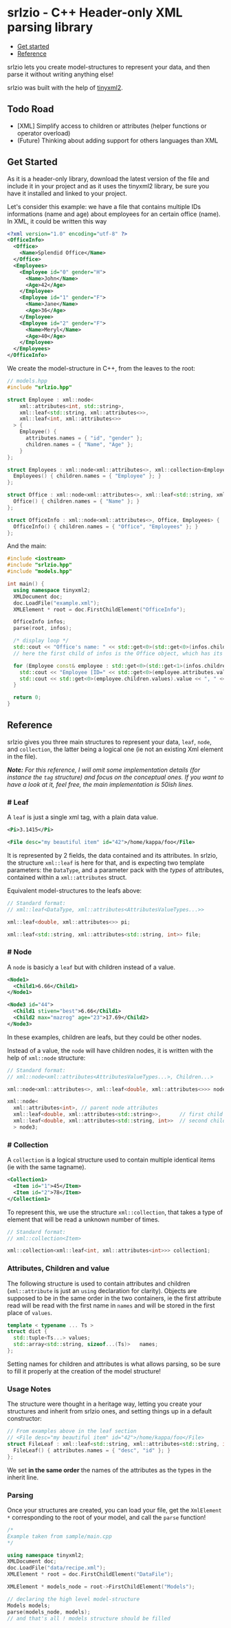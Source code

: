 # srlzio - C++ Header-only XML parsing library

- [Get started](#get-started)
- [Reference](#reference)

srlzio lets you create model-structures to represent your data, and then parse it without writing anything else!

srlzio was built with the help of [tinyxml2](https://github.com/leethomason/tinyxml2).

## Todo Road

- [XML] Simplify access to children or attributes (helper functions or operator overload)
- (Future) Thinking about adding support for others languages than XML

## Get Started

As it is a header-only library, download the latest version of the file and include it in your project and as it uses the tinyxml2 library, be sure you have it installed and linked to your project.

Let's consider this example: we have a file that contains multiple IDs informations (name and age) about employees for an certain office (name).
In XML, it could be written this way

```xml
<?xml version="1.0" encoding="utf-8" ?>
<OfficeInfo>
  <Office>
    <Name>Splendid Office</Name>
  </Office>
  <Employees>
    <Employee id="0" gender="H">
      <Name>John</Name>
      <Age>42</Age>
    </Employee>
    <Employee id="1" gender="F">
      <Name>Jane</Name>
      <Age>36</Age>
    </Employee>
    <Employee id="2" gender="F">
      <Name>Meryl</Name>
      <Age>40</Age>
    </Employee>
  </Employees>
</OfficeInfo>
```

We create the model-structure in C++, from the leaves to the root:

```cpp
// models.hpp
#include "srlzio.hpp"

struct Employee : xml::node<
    xml::attributes<int, std::string>,
    xml::leaf<std::string, xml::attributes<>>,
    xml::leaf<int, xml::attributes<>>
  > {
    Employee() {
      attributes.names = { "id", "gender" };
      children.names = { "Name", "Age" };
    }
};

struct Employees : xml::node<xml::attributes<>, xml::collection<Employee>> {
  Employees() { children.names = { "Employee" }; }
};

struct Office : xml::node<xml::attributes<>, xml::leaf<std::string, xml::attributes<>>> {
  Office() { children.names = { "Name" }; }
};

struct OfficeInfo : xml::node<xml::attributes<>, Office, Employees> {
  OfficeInfo() { children.names = { "Office", "Employees" }; }
};
```

And the main:

```cpp
#include <iostream>
#include "srlzio.hpp"
#include "models.hpp"

int main() {
  using namespace tinyxml2;
  XMLDocument doc;
  doc.LoadFile("example.xml");
  XMLElement * root = doc.FirstChildElement("OfficeInfo");

  OfficeInfo infos;
  parse(root, infos);

  /* display loop */
  std::cout << "Office's name: " << std::get<0>(std::get<0>(infos.children.values).children.values).value << '\n';
  // here the first child of infos is the Office object, which has its name as first child too

  for (Employee const& employee : std::get<0>(std::get<1>(infos.children.values).children.values).items) {
    std::cout << "Employee [ID=" << std::get<0>(employee.attributes.values) << "] - Gender: " << std::get<1>(employee.attributes.values) << '\n';
    std::cout << std::get<0>(employee.children.values).value << ", " << std::get<1>(employee.children.values).value << "years old\n\n";
  }

  return 0;
}
```


## Reference

srlzio gives you three main structures to represent your data, `leaf`, `node`, and `collection`, the latter being a logical one (ie not an existing Xml element in the file).

***Note:** For this reference, I will omit some implementation details (for instance the `tag` structure) and focus on the conceptual ones. If you want to have a look at it, feel free, the main implementation is 50ish lines.*

### # Leaf

A `leaf` is just a single xml tag, with a plain data value.

```xml
<Pi>3.1415</Pi>

<File desc="my beautiful item" id="42">/home/kappa/foo</File>
```

It is represented by 2 fields, the data contained and its attributes. In srlzio, the structure `xml::leaf` is here for that, and is expecting two template parameters: the `DataType`, and a parameter pack with the *types* of attributes, contained within a `xml::attributes` struct.

Equivalent model-structures to the leafs above:

```cpp
// Standard format:
// xml::leaf<DataType, xml::attributes<AttributesValueTypes...>>

xml::leaf<double, xml::attributes<>> pi;

xml::leaf<std::string, xml::attributes<std::string, int>> file;
```

### # Node

A `node` is basicly a `leaf` but with children instead of a value.

```xml
<Node1>
  <Child1>6.66</Child1>
</Node1>

<Node3 id="44">
  <Child1 stiven="best">6.66</Child1>
  <Child2 max="mazrog" age="23">17.69</Child2>
</Node3>
```

In these examples, children are leafs, but they could be other nodes.

Instead of a value, the `node` will have children nodes, it is written with the help of `xml::node` structure:

```cpp
// Standard format:
// xml::node<xml::attributes<AttributesValueTypes...>, Children...>

xml::node<xml::attributes<>, xml::leaf<double, xml::attributes<>>> node1;

xml::node<
  xml::attributes<int>, // parent node attributes
  xml::leaf<double, xml::attributes<std::string>>,      // first child
  xml::leaf<double, xml::attributes<std::string, int>>  // second child
  > node3;
```

### # Collection

A `collection` is a logical structure used to contain multiple identical items (ie with the same tagname).

```xml
<Collection1>
  <Item id="1">45</Item>
  <Item id="2">78</Item>
</Collection1>
```

To represent this, we use the structure `xml::collection`, that takes a type of element that will be read a unknown number of times.

```cpp
// Standard format:
// xml::collection<Item>

xml::collection<xml::leaf<int, xml::attributes<int>>> collection1;
```

### Attributes, Children and value

The following structure is used to contain attributes and children (`xml::attribute` is just an `using` declaration for clarity). Objects are supposed to be in the same order in the two containers, ie the first attribute read will be read with the first name in `names` and will be stored in the first place of `values`.

```cpp
template < typename ... Ts >
struct dict {
  std::tuple<Ts...> values;
  std::array<std::string, sizeof...(Ts)>   names;
};
```

Setting names for children and attributes is what allows parsing, so be sure to fill it properly at the creation of the model structure!

### Usage Notes

The structure were thought in a heritage way, letting you create your structures and inherit from srlzio ones, and setting things up in a default constructor:

```cpp
// From examples above in the leaf section
// <File desc="my beautiful item" id="42">/home/kappa/foo</File>
struct FileLeaf : xml::leaf<std::string, xml::attributes<std::string, int>> {
  FileLeaf() { attributes.names = { "desc", "id" }; }
};
```

We set **in the same order** the names of the attributes as the types in the inherit line.

### Parsing

Once your structures are created, you can load your file, get the `XmlElement *` corresponding to the root of your model, and call the `parse` function!

```cpp
/*
Example taken from sample/main.cpp
*/

using namespace tinyxml2;
XMLDocument doc;
doc.LoadFile("data/recipe.xml");
XMLElement * root = doc.FirstChildElement("DataFile");

XMLElement * models_node = root->FirstChildElement("Models");

// declaring the high level model-structure
Models models;
parse(models_node, models);
// and that's all ! models structure should be filled
```